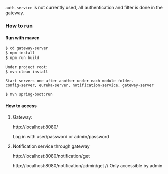 `auth-service` is not currently used, all authentication and filter is done in the gateway.

### How to run

#### Run with maven

```bash
$ cd gateway-server
$ npm install
$ npm run build

Under project root:
$ mvn clean install

Start servers one after another under each module folder.
config-server, eureka-server, notification-service, gateway-server

$ mvn spring-boot:run
```

#### How to access

1. Gateway:
 
   http://localhost:8080/
   
   Log in with user/password or admin/password
   
   
2. Notification service through gateway

   http://localhost:8080/notification/get
   
   http://localhost:8080/notification/admin/get // Only accessible by admin